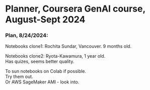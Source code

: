 # Planner, Coursera GenAI course, August-Sept 2024  

### Plan, 8/24/2024:  

Notebooks clone1: Rochita Sundar, Vancouver. 9 months old.  

Notebooks clone2: Ryota-Kawamura, 1 year old.  
Has quizes, seems better quality.  

To sun notebooks on Colab if possible.  
Try them out.  
Or AWS SageMaker AMI - look into.  











